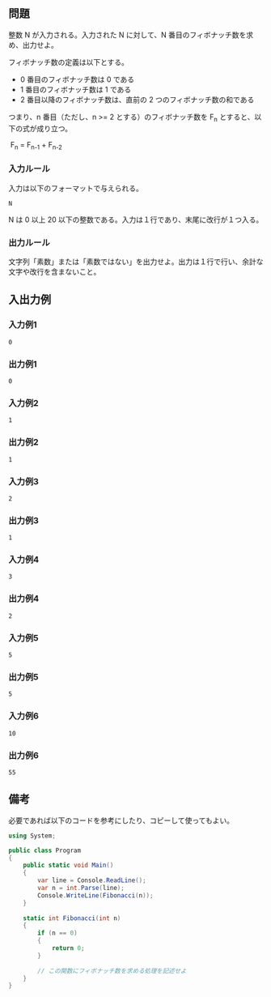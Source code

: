 ## 問題

整数 N が入力される。入力された N に対して、N 番目のフィボナッチ数を求め、出力せよ。

フィボナッチ数の定義は以下とする。

- 0 番目のフィボナッチ数は 0 である
- 1 番目のフィボナッチ数は 1 である
- 2 番目以降のフィボナッチ数は、直前の 2 つのフィボナッチ数の和である

つまり、n 番目（ただし、n >= 2 とする）のフィボナッチ数を F<sub>n</sub> とすると、以下の式が成り立つ。

​    F<sub>n</sub> = F<sub>n-1</sub> + F<sub>n-2</sub>

### 入力ルール

入力は以下のフォーマットで与えられる。

```plain
N
```

N は 0 以上 20 以下の整数である。入力は１行であり、末尾に改行が１つ入る。

### 出力ルール

文字列「素数」または「素数ではない」を出力せよ。出力は１行で行い、余計な文字や改行を含まないこと。

## 入出力例

### 入力例1

```plain
0
```

### 出力例1

```plain
0
```

### 入力例2

```plain
1
```

### 出力例2

```plain
1
```

### 入力例3

```plain
2
```

### 出力例3

```plain
1
```

### 入力例4

```plain
3
```

### 出力例4

```plain
2
```

### 入力例5

```plain
5
```

### 出力例5

```plain
5
```

### 入力例6

```plain
10
```

### 出力例6

```plain
55
```

## 備考

必要であれば以下のコードを参考にしたり、コピーして使ってもよい。

```c#
using System;

public class Program
{
	public static void Main()
	{
		var line = Console.ReadLine();
		var n = int.Parse(line);
		Console.WriteLine(Fibonacci(n));
	}
	
	static int Fibonacci(int n)
	{
		if (n == 0)
		{
			return 0;
		}
		
		// この関数にフィボナッチ数を求める処理を記述せよ
	}
}
```

